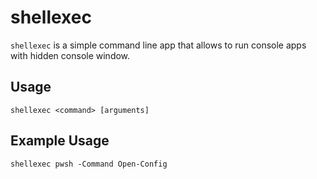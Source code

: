 # shellexec

`shellexec` is a simple command line app that allows to run console apps with hidden console window.

## Usage
```console
shellexec <command> [arguments]
```

## Example Usage
```console
shellexec pwsh -Command Open-Config
```
